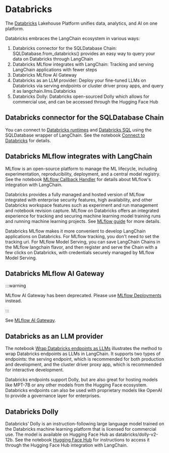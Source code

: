 Databricks
==========

The [Databricks](https://www.databricks.com/) Lakehouse Platform unifies data, analytics, and AI on one platform.

Databricks embraces the LangChain ecosystem in various ways:

1. Databricks connector for the SQLDatabase Chain: SQLDatabase.from_databricks() provides an easy way to query your data on Databricks through LangChain
2. Databricks MLflow integrates with LangChain: Tracking and serving LangChain applications with fewer steps
3. Databricks MLflow AI Gateway
4. Databricks as an LLM provider: Deploy your fine-tuned LLMs on Databricks via serving endpoints or cluster driver proxy apps, and query it as langchain.llms.Databricks
5. Databricks Dolly: Databricks open-sourced Dolly which allows for commercial use, and can be accessed through the Hugging Face Hub

Databricks connector for the SQLDatabase Chain
----------------------------------------------
You can connect to [Databricks runtimes](https://docs.databricks.com/runtime/index.html) and [Databricks SQL](https://www.databricks.com/product/databricks-sql) using the SQLDatabase wrapper of LangChain. 
See the notebook [Connect to Databricks](/docs/use_cases/qa_structured/integrations/databricks) for details.

Databricks MLflow integrates with LangChain
-------------------------------------------

MLflow is an open-source platform to manage the ML lifecycle, including experimentation, reproducibility, deployment, and a central model registry. See the notebook [MLflow Callback Handler](/docs/integrations/providers/mlflow_tracking) for details about MLflow's integration with LangChain.

Databricks provides a fully managed and hosted version of MLflow integrated with enterprise security features, high availability, and other Databricks workspace features such as experiment and run management and notebook revision capture. MLflow on Databricks offers an integrated experience for tracking and securing machine learning model training runs and running machine learning projects. See [MLflow guide](https://docs.databricks.com/mlflow/index.html) for more details.

Databricks MLflow makes it more convenient to develop LangChain applications on Databricks. For MLflow tracking, you don't need to set the tracking uri. For MLflow Model Serving, you can save LangChain Chains in the MLflow langchain flavor, and then register and serve the Chain with a few clicks on Databricks, with credentials securely managed by MLflow Model Serving.

Databricks MLflow AI Gateway
----------------------------

:::warning

MLflow AI Gateway has been deprecated. Please use [MLflow Deployments](./mlflow) instead.

:::

See [MLflow AI Gateway](/docs/integrations/providers/mlflow_ai_gateway).

Databricks as an LLM provider
-----------------------------

The notebook [Wrap Databricks endpoints as LLMs](/docs/integrations/llms/databricks) illustrates the method to wrap Databricks endpoints as LLMs in LangChain. It supports two types of endpoints: the serving endpoint, which is recommended for both production and development, and the cluster driver proxy app, which is recommended for interactive development. 

Databricks endpoints support Dolly, but are also great for hosting models like MPT-7B or any other models from the Hugging Face ecosystem. Databricks endpoints can also be used with proprietary models like OpenAI to provide a governance layer for enterprises.

Databricks Dolly
----------------

Databricks’ Dolly is an instruction-following large language model trained on the Databricks machine learning platform that is licensed for commercial use. The model is available on Hugging Face Hub as databricks/dolly-v2-12b. See the notebook [Hugging Face Hub](/docs/integrations/llms/huggingface_hub) for instructions to access it through the Hugging Face Hub integration with LangChain. 
